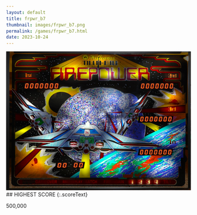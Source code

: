 ```yaml
---
layout: default
title: frpwr_b7
thumbnail: images/frpwr_b7.png
permalink: /games/frpwr_b7.html
date: 2023-10-24
---
```


<img src="../images/frpwr_b7.png" class="gameThumbnail img-fluid mx-auto align-middle">
## HIGHEST SCORE
{:.scoreText}

500,000
